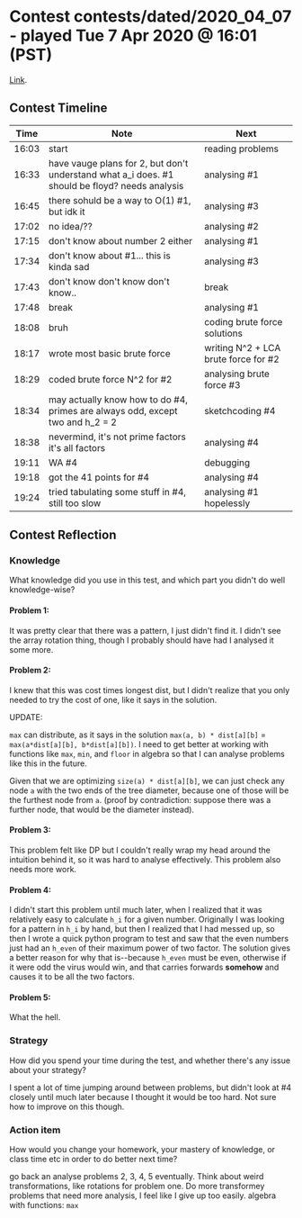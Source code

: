 # Contest contests/dated/2020_04_07 - played Tue 7 Apr 2020 @ 16:01 (PST)

[Link](http://115.236.49.52:83/contest/1351).

## Contest Timeline

| Time | Note | Next |
|----|----|----|
16:03 | start | reading problems
16:33 | have vauge plans for 2, but don't understand what a_i does. #1 should be floyd? needs analysis | analysing #1
16:45 | there sohuld be a way to O(1) #1, but idk it | analysing #3
17:02 | no idea/?? | analysing #2
17:15 | don't know about number 2 either | analysing #1
17:34 | don't know about #1... this is kinda sad | analysing #3
17:43 | don't know don't know don't know.. | break
17:48 | break | analysing #1
18:08 | bruh | coding brute force solutions
18:17 | wrote most basic brute force | writing N^2 + LCA brute force for #2
18:29 | coded brute force N^2 for #2 | analysing brute force #3
18:34 | may actually know how to do #4, primes are always odd, except two and h_2 = 2 | sketchcoding #4
18:38 | nevermind, it's not prime factors it's all factors | analysing #4
19:11 | WA #4 | debugging
19:18 | got the 41 points for #4 | analysing #4
19:24 | tried tabulating some stuff in #4, still too slow | analysing #1 hopelessly

## Contest Reflection

### Knowledge
What knowledge did you use in this test, and which part you didn't do well knowledge-wise?

#### Problem 1:

It was pretty clear that there was a pattern, I just didn't find it. I didn't see the array rotation thing, though I probably should have had I analysed it some more.

#### Problem 2:

I knew that this was cost times longest dist, but I didn't realize that you only needed to try the cost of one, like it says in the solution.

UPDATE:

`max` can distribute, as it says in the solution `max(a, b) * dist[a][b]` = `max(a*dist[a][b], b*dist[a][b])`. I need to get better at working with functions like `max`, `min`, and `floor` in algebra so that I can analyse problems like this in the future.

Given that we are optimizing `size(a) * dist[a][b]`, we can just check any node `a` with the two ends of the tree diameter, because one of those will be the furthest node from `a`. (proof by contradiction: suppose there was a further node, that would be the diameter instead).

#### Problem 3:

This problem felt like DP but I couldn't really wrap my head around the intuition behind it, so it was hard to analyse effectively. This problem also needs more work.

#### Problem 4:

I didn't start this problem until much later, when I realized that it was relatively easy to calculate `h_i` for a given number.
Originally I was looking for a pattern in `h_i` by hand, but then I realized that I had messed up, so then I wrote a quick python program to test and saw that the even numbers just had an `h_even` of their maximum power of two factor. The solution gives a better reason for why that is--because `h_even` must be even, otherwise if it were odd the virus would win, and that carries forwards **somehow** and causes it to be all the two factors.

#### Problem 5:

What the hell.

### Strategy
How did you spend your time during the test, and whether there's any issue about your strategy?

I spent a lot of time jumping around between problems, but didn't look at #4 closely until much later because I thought it would be too hard. Not sure how to improve on this though.

### Action item
How would you change your homework, your mastery of knowledge, or class time etc in order to do better next time?

go back an analyse problems 2, 3, 4, 5 eventually. Think about weird transformations, like rotations for problem one. Do more transformey problems that need more analysis, I feel like I give up too easily.
algebra with functions: `max`
